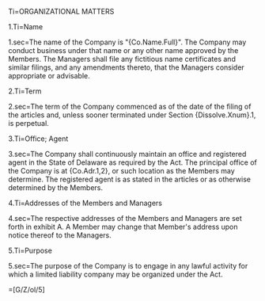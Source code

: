 Ti=ORGANIZATIONAL MATTERS

1.Ti=Name

1.sec=The name of the Company is "{Co.Name.Full}". The Company may conduct business under that name or any other name approved by the Members. The Managers shall file any fictitious name certificates and similar filings, and any amendments thereto, that the Managers consider appropriate or advisable.

2.Ti=Term

2.sec=The term of the Company commenced as of the date of the filing of the articles and, unless sooner terminated under Section {Dissolve.Xnum}.1, is perpetual.

3.Ti=Office; Agent

3.sec=The Company shall continuously maintain an office and registered agent in the State of Delaware as required by the Act.  The principal office of the Company is at {Co.Adr.1,2}, or such location as the Members may determine. The registered agent is as stated in the articles or as otherwise determined by the Members.

4.Ti=Addresses of the Members and Managers

4.sec=The respective addresses of the Members and Managers are set forth in exhibit A. A Member may change that Member's address upon notice thereof to the Managers.

5.Ti=Purpose

5.sec=The purpose of the Company is to engage in any lawful activity for which a limited liability company may be organized under the Act.

=[G/Z/ol/5]
